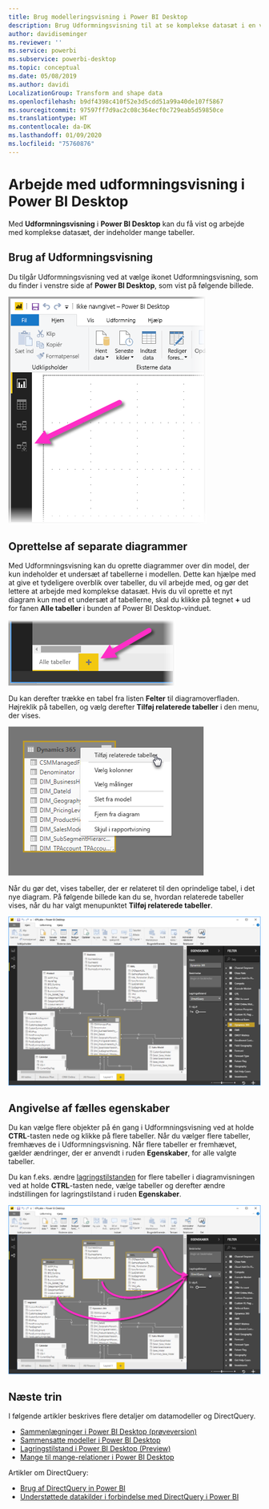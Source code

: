 ```yaml
---
title: Brug modelleringsvisning i Power BI Desktop
description: Brug Udformningsvisning til at se komplekse datasæt i en visualisering i Power BI Desktop
author: davidiseminger
ms.reviewer: ''
ms.service: powerbi
ms.subservice: powerbi-desktop
ms.topic: conceptual
ms.date: 05/08/2019
ms.author: davidi
LocalizationGroup: Transform and shape data
ms.openlocfilehash: b9df4398c410f52e3d5cdd51a99a40de107f5867
ms.sourcegitcommit: 97597ff7d9ac2c08c364ecf0c729eab5d59850ce
ms.translationtype: HT
ms.contentlocale: da-DK
ms.lasthandoff: 01/09/2020
ms.locfileid: "75760876"
---
```

# <a name="work-with-modeling-view-in-power-bi-desktop"></a>Arbejde med udformningsvisning i Power BI Desktop

Med **Udformningsvisning** i **Power BI Desktop** kan du få vist og arbejde med komplekse datasæt, der indeholder mange tabeller.


## <a name="using-modeling-view"></a>Brug af Udformningsvisning

Du tilgår Udformningsvisning ved at vælge ikonet Udformningsvisning, som du finder i venstre side af **Power BI Desktop**, som vist på følgende billede.

![Ikonet Udformningsvisning i Power BI Desktop](media/desktop-modeling-view/modeling-view_02.png)

## <a name="creating-separate-diagrams"></a>Oprettelse af separate diagrammer

Med Udformningsvisning kan du oprette diagrammer over din model, der kun indeholder et undersæt af tabellerne i modellen. Dette kan hjælpe med at give et tydeligere overblik over tabeller, du vil arbejde med, og gør det lettere at arbejde med komplekse datasæt. Hvis du vil oprette et nyt diagram kun med et undersæt af tabellerne, skal du klikke på tegnet **+** ud for fanen **Alle tabeller** i bunden af Power BI Desktop-vinduet.

![Opret et nyt diagram ved at klikke på plustegnet (+) i afsnittet faner](media/desktop-modeling-view/modeling-view_03.png)

Du kan derefter trække en tabel fra listen **Felter** til diagramoverfladen. Højreklik på tabellen, og vælg derefter **Tilføj relaterede tabeller** i den menu, der vises.

![Højreklik på en tabel, og vælg Tilføj relaterede tabeller](media/desktop-modeling-view/modeling-view_04.png)

Når du gør det, vises tabeller, der er relateret til den oprindelige tabel, i det nye diagram. På følgende billede kan du se, hvordan relaterede tabeller vises, når du har valgt menupunktet **Tilføj relaterede tabeller**.

![Viser relaterede tabeller](media/desktop-modeling-view/modeling-view_05.png)

## <a name="setting-common-properties"></a>Angivelse af fælles egenskaber

Du kan vælge flere objekter på én gang i Udformningsvisning ved at holde **CTRL**-tasten nede og klikke på flere tabeller. Når du vælger flere tabeller, fremhæves de i Udformningsvisning. Når flere tabeller er fremhævet, gælder ændringer, der er anvendt i ruden **Egenskaber**, for alle valgte tabeller.

Du kan f.eks. ændre [lagringstilstanden](desktop-storage-mode.md) for flere tabeller i diagramvisningen ved at holde **CTRL**-tasten nede, vælge tabeller og derefter ændre indstillingen for lagringstilstand i ruden **Egenskaber**.

![Vælg flere tabeller ved at holde CTRL nede, og angiv derefter fælles egenskaber på tværs af alle valgte tabeller](media/desktop-modeling-view/modeling-view_06.png)


## <a name="next-steps"></a>Næste trin

I følgende artikler beskrives flere detaljer om datamodeller og DirectQuery.

* [Sammenlægninger i Power BI Desktop (prøveversion)](desktop-aggregations.md)
* [Sammensatte modeller i Power BI Desktop](desktop-composite-models.md)
* [Lagringstilstand i Power BI Desktop (Preview)](desktop-storage-mode.md)
* [Mange til mange-relationer i Power BI Desktop](desktop-many-to-many-relationships.md)


Artikler om DirectQuery:

* [Brug af DirectQuery in Power BI](desktop-directquery-about.md)
* [Understøttede datakilder i forbindelse med DirectQuery i Power BI](desktop-directquery-data-sources.md)
